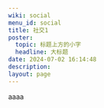 ```yaml
---
wiki: social
menu_id: social
title: 社交1
poster:
  topic: 标题上方的小字
  headline: 大标题
date: 2024-07-02 16:14:48
description:
layout: page
---
```


aaaa
